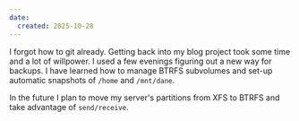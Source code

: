 ```yaml
---
date:
  created: 2025-10-28
---
```

I forgot how to git already. Getting back into my blog project took some time and a lot of willpower. I used a few evenings figuring out a new way for backups. I have learned how to manage BTRFS subvolumes and set-up automatic snapshots of `/home` and `/mnt/dane`.

In the future I plan to move my server's partitions from XFS to BTRFS and take advantage of `send/receive`.
